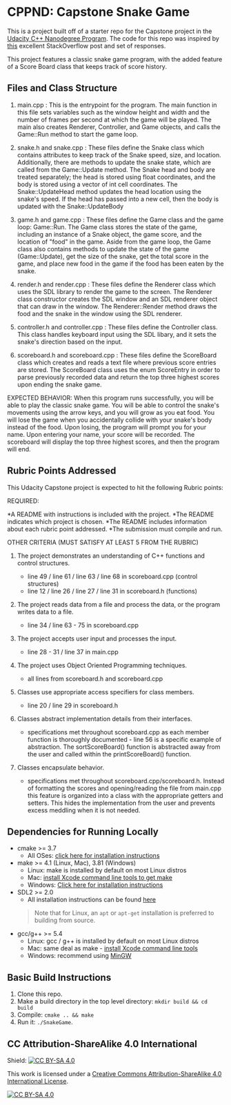 # CPPND: Capstone Snake Game

This is a project built off of a starter repo for the Capstone project in the [Udacity C++ Nanodegree Program](https://www.udacity.com/course/c-plus-plus-nanodegree--nd213). The code for this repo was inspired by [this](https://codereview.stackexchange.com/questions/212296/snake-game-in-c-with-sdl) excellent StackOverflow post and set of responses.

This project features a classic snake game program, with the added feature of a Score Board class that keeps track of score history.


## Files and Class Structure


1. main.cpp : This is the entrypoint for the program. The main function in this file sets variables such as the window height and width and the number of frames per second at which the game will be played. The main also creates Renderer, Controller, and Game objects, and calls the Game::Run method to start the game loop.

2. snake.h and snake.cpp : These files define the Snake class which contains attributes to keep track of the Snake speed, size, and location. Additionally, there are methods to update the snake state, which are called from the Game::Update method. The Snake head and body are treated separately; the head is stored using float coordinates, and the body is stored using a vector of int cell coordinates. The Snake::UpdateHead method updates the head location using the snake's speed. If the head has passed into a new cell, then the body is updated with the Snake::UpdateBody

3. game.h and game.cpp : These files define the Game class and the game loop: Game::Run. The Game class stores the state of the game, including an instance of a Snake object, the game score, and the location of "food" in the game. Aside from the game loop, the Game class also contains methods to update the state of the game (Game::Update), get the size of the snake, get the total score in the game, and place new food in the game if the food has been eaten by the snake.

4. render.h and render.cpp : These files define the Renderer class which uses the SDL library to render the game to the screen. The Renderer class constructor creates the SDL window and an SDL renderer object that can draw in the window. The Renderer::Render method draws the food and the snake in the window using the SDL renderer.

5. controller.h and controller.cpp : These files define the Controller class. This class handles keyboard input using the SDL libary, and it sets the snake's direction based on the input.

6. scoreboard.h and scoreboard.cpp : These files define the ScoreBoard class which creates and reads a text file where previous score entries are stored. The ScoreBoard class uses the enum ScoreEntry in order to parse previously recorded data and return the top three highest scores upon ending the snake game.

EXPECTED BEHAVIOR: When this program runs successfully, you will be able to play the classic snake game. You will be able to control the snake's movements using the arrow keys, and you will grow as you eat food. You will lose the game when you accidentally collide with your snake's body instead of the food. Upon losing, the program will prompt you for your name. Upon entering your name, your score will be recorded. The scoreboard will display the top three highest scores, and then the program will end. 


## Rubric Points Addressed


This Udacity Capstone project is expected to hit the following Rubric points:

REQUIRED:

*A README with instructions is included with the project.
*The README indicates which project is chosen.
*The README includes information about each rubric point addressed.
*The submission must compile and run.


OTHER CRITERIA (MUST SATISFY AT LEAST 5 FROM THE RUBRIC)

1. The project demonstrates an understanding of C++ functions and control structures.
      * line 49 / line 61 / line 63 / line 68 in scoreboard.cpp (control structures)
      * line 12 / line 26 / line 27 / line 31 in scoreboard.h (functions)

2. The project reads data from a file and process the data, or the program writes data to a file.
      * line 34 / line 63 - 75 in scoreboard.cpp 

3. The project accepts user input and processes the input.
      * line 28 - 31 / line 37 in main.cpp 

4. The project uses Object Oriented Programming techniques.
      * all lines from scoreboard.h and scoreboard.cpp

5. Classes use appropriate access specifiers for class members. 
      * line 20 / line 29 in scoreboard.h

6. Classes abstract implementation details from their interfaces.
      * specifications met throughout scoreboard.cpp as each member function is thoroughly documented - line 56 is a specific example of abstraction. The sortScoreBoard() function is abstracted away from the user and called within the printScoreBoard() function.

7. Classes encapsulate behavior. 
      * specifications met throughout scoreboard.cpp/scoreboard.h. Instead of formatting the scores and opening/reading the file from main.cpp this feature is organized into a class with the appropriate getters and setters. This hides the implementation from the user and prevents excess meddling when it is not needed. 


## Dependencies for Running Locally


* cmake >= 3.7
  * All OSes: [click here for installation instructions](https://cmake.org/install/)
* make >= 4.1 (Linux, Mac), 3.81 (Windows)
  * Linux: make is installed by default on most Linux distros
  * Mac: [install Xcode command line tools to get make](https://developer.apple.com/xcode/features/)
  * Windows: [Click here for installation instructions](http://gnuwin32.sourceforge.net/packages/make.htm)
* SDL2 >= 2.0
  * All installation instructions can be found [here](https://wiki.libsdl.org/Installation)
  >Note that for Linux, an `apt` or `apt-get` installation is preferred to building from source. 
* gcc/g++ >= 5.4
  * Linux: gcc / g++ is installed by default on most Linux distros
  * Mac: same deal as make - [install Xcode command line tools](https://developer.apple.com/xcode/features/)
  * Windows: recommend using [MinGW](http://www.mingw.org/)

## Basic Build Instructions

1. Clone this repo.
2. Make a build directory in the top level directory: `mkdir build && cd build`
3. Compile: `cmake .. && make`
4. Run it: `./SnakeGame`.


## CC Attribution-ShareAlike 4.0 International


Shield: [![CC BY-SA 4.0][cc-by-sa-shield]][cc-by-sa]

This work is licensed under a
[Creative Commons Attribution-ShareAlike 4.0 International License][cc-by-sa].

[![CC BY-SA 4.0][cc-by-sa-image]][cc-by-sa]

[cc-by-sa]: http://creativecommons.org/licenses/by-sa/4.0/
[cc-by-sa-image]: https://licensebuttons.net/l/by-sa/4.0/88x31.png
[cc-by-sa-shield]: https://img.shields.io/badge/License-CC%20BY--SA%204.0-lightgrey.svg
